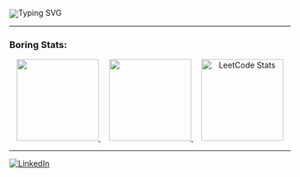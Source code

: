 <p align="left" style="line-height: 1; margin: 0; padding: 0;">
  <img src="https://readme-typing-svg.demolab.com?font=Fira+Code&weight=500&size=22&duration=2200&pause=1000&color=4AA9F1&width=800&lines=Hi%2C+I'm+Evan%2C+a+freshman+CS+student+at+UNC+Chapel+Hill!" alt="Typing SVG" />
</p>

---
### Boring Stats:

<p align="center">
  <a href="https://github.com/evanap003300" style="margin-right: 15px;">
    <img height="147em" src="https://github-readme-stats.vercel.app/api?username=evanap003300&show_icons=true&count_private=true&hide_border=true&theme=radical"/>
  </a>
  <a href="https://github.com/evanap003300" style="margin-right: 15px;">
    <img height="147em" src="https://github-readme-stats.vercel.app/api/top-langs/?username=evanap003300&layout=compact&langs_count=8&hide_border=true&theme=radical"/>
  </a>
  <a href="https://leetcode.com/evanap0330">
    <img height="147em" src="https://leetcard.jacoblin.cool/evanap0330?theme=dark" alt="LeetCode Stats"/>
  </a>
</p>

---

[![LinkedIn](https://img.shields.io/badge/LinkedIn-Evan%20Phillips-blue?logo=linkedin&style=for-the-badge)](https://www.linkedin.com/in/evan-phillips111)
